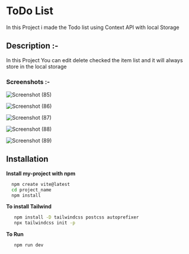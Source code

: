 
# ToDo List 

In this Project i made the Todo list using Context API with local Storage

## Description :-

In this Project You can edit delete checked the item list and it will always store in the local storage

### Screenshots :- 

![Screenshot (85)](https://github.com/Aadiii01/ThemeSwitcher_ContextAPI_ReactJs/assets/134622355/ec23d93d-f25a-4322-a174-f1b64a0bb9b8)

![Screenshot (86)](https://github.com/Aadiii01/ThemeSwitcher_ContextAPI_ReactJs/assets/134622355/dc9cee53-08a5-4599-ada7-f8c2ebdc788a)

![Screenshot (87)](https://github.com/Aadiii01/ThemeSwitcher_ContextAPI_ReactJs/assets/134622355/0521f5a3-b2ea-4152-9217-f952ec15e898)

![Screenshot (88)](https://github.com/Aadiii01/ThemeSwitcher_ContextAPI_ReactJs/assets/134622355/959d3759-d54a-4d00-9538-53fb1c260a0e)

![Screenshot (89)](https://github.com/Aadiii01/ThemeSwitcher_ContextAPI_ReactJs/assets/134622355/024f54dd-4143-4737-ae87-de2318e3ddb7)


## Installation

**Install my-project with npm**

```bash
  npm create vite@latest
  cd project_name
  npm install

```

**To install Tailwind** 

```bash
   npm install -D tailwindcss postcss autoprefixer
   npx tailwindcss init -p
```

**To Run**
```bash
   npm run dev
```
